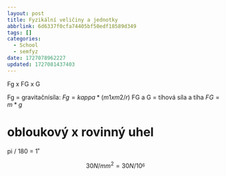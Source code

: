 ```yaml
---
layout: post
title: Fyzikální veličiny a jednotky
abbrlink: 6d6337f0cfa74405bf50edf18589d349
tags: []
categories:
  - School
  - semfyz
date: 1727078962227
updated: 1727081437403
---
```


Fg x FG x G

Fg = gravitačnísíla:
$Fg = kappa * ( m1 x m2 / r )$
FG a G = tíhová síla a tíha
$FG = m * g$

# obloukový x rovinný uhel

pi / 180 = 1˚

$$
30 N / mm^2 = 30 N/10^_6
$$
